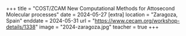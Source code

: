 +++
title = "COST/ZCAM New Computational Methods for Attosecond Molecular processes"
date = 2024-05-27
[extra]
location = "Zaragoza, Spain"
enddate = 2024-05-31
url = "https://www.cecam.org/workshop-details/1338"
image = "2024-zaragoza.jpg"
teacher = true
+++
